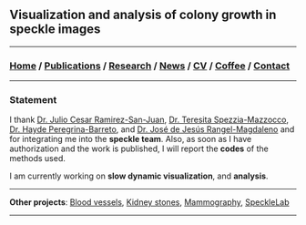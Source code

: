 ## Visualization and analysis of colony growth in speckle images

---
###  [Home](/index) / [Publications](/publications) / [Research](/research) / [News](/news) / [CV](/brief_cv) / [Coffee](/coffee) / [Contact](/contact)
---


### Statement 

I thank [Dr. Julio Cesar Ramirez-San-Juan](https://scholar.google.es/citations?user=xN03bqgAAAAJ&hl=es), [Dr. Teresita Spezzia-Mazzocco](https://scholar.google.com.mx/citations?user=uC-kh5sAAAAJ&hl=es), [Dr. Hayde Peregrina-Barreto](https://scholar.google.es/citations?user=Wh2blp0AAAAJ&hl=es), and [Dr. José de Jesús Rangel-Magdaleno](https://scholar.google.es/citations?user=aBNkfEsAAAAJ&hl=es)  and  for integrating me into the **speckle team**. Also, as soon as I have authorization and the work is published, I will report the **codes** of the methods used.

I am currently working on **slow dynamic visualization**, and **analysis**.


---

**Other projects**: [Blood vessels](/bloodvessels), [Kidney stones](/kidneystones), [Mammography](/mammography), [SpeckleLab](/specklelab)

---
